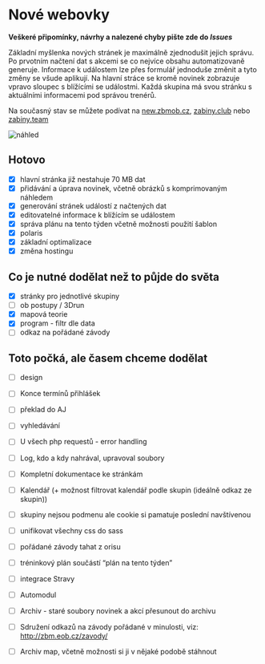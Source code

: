 # Nové webovky
**Veškeré připomínky, návrhy a nalezené chyby pište zde do _Issues_**  

Základní myšlenka nových stránek je maximálně zjednodušit jejich správu. Po prvotním načtení dat s akcemi se co nejvíce obsahu automatizovaně generuje. Informace k událostem lze přes formulář jednoduše změnit a tyto změny se všude aplikují. Na hlavní stráce se kromě novinek zobrazuje vpravo sloupec s blížícími se událostmi. Každá skupina má svou stránku s aktuálními informacemi pod správou trenérů.

Na současný stav se můžete podívat na [new.zbmob.cz](https://new.zbmob.cz), [zabiny.club](https://zabiny.club) nebo [zabiny.team](https://zabiny.team)  

![náhled](https://zabiny.club/zabiny.png)

## Hotovo
- [x] hlavní stránka již nestahuje 70 MB dat
- [x] přidávání a úprava novinek, včetně obrázků s komprimovaným náhledem
- [x] generování stránek událostí z načtených dat
- [x] editovatelné informace k blížícím se událostem
- [x] správa plánu na tento týden včetně možnosti použití šablon
- [x] polaris
- [x] základní optimalizace
- [x] změna hostingu
## Co je nutné dodělat než to půjde do světa
- [x] stránky pro jednotlivé skupiny
- [ ] ob postupy / 3Drun
- [x] mapová teorie
- [x] program - filtr dle data
- [ ] odkaz na pořádané závody
## Toto počká, ale časem chceme dodělat
- [ ] design
- [ ] Konce termínů přihlášek
- [ ] překlad do AJ
- [ ] vyhledávání
- [ ] U všech php requestů - error handling 
- [ ] Log, kdo a kdy nahrával, upravoval soubory 
- [ ] Kompletní dokumentace ke stránkám 
- [ ] Kalendář (+ možnost filtrovat kalendář podle skupin (ideálně odkaz ze skupin))
- [ ] skupiny nejsou podmenu ale cookie si pamatuje poslední navštívenou
- [ ] unifikovat všechny css do sass
- [ ] pořádané závody tahat z orisu
- [ ] tréninkový plán součástí “plán na tento týden”
- [ ] integrace Stravy
- [ ] Automodul
- [ ] Archiv - staré soubory novinek a akcí přesunout do archivu
- [ ] Sdružení odkazů na závody pořádané v minulosti, viz: http://zbm.eob.cz/zavody/
- [ ] Archiv map, včetně možnosti si ji v nějaké podobě stáhnout



